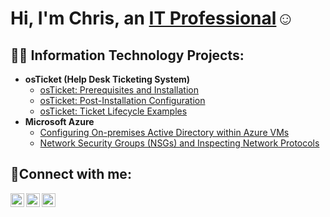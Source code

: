 <h1>Hi, I'm Chris, an <a href="https://linkedin.com/in/Josh">IT Professional</a>☺</h1>

<h2>👨‍💻 Information Technology Projects:</h2>

- <b>osTicket (Help Desk Ticketing System)</b>
  - [osTicket: Prerequisites and Installation](https://github.com/czturrubiartes/osticket-prereqs)
  - [osTicket: Post-Installation Configuration](https://github.com/czturrubiartes/osTicket-Post-Install-configuration)
  - [osTicket: Ticket Lifecycle Examples](https://github.com/czturrubiartes/osTicket-ticket-lifecycle)
- <b>Microsoft Azure</b>
  - [Configuring On-premises Active Directory within Azure VMs](https://github.com/czturrubiartes/On-premises-Active-Directory-Deployed-in-the-Cloud-Azure-)
  - [Network Security Groups (NSGs) and Inspecting Network Protocols](https://github.com/czturrubiartes/Network-Security-Groups-NSGs-and-Inspecting-Traffic-Between-Azure-Virtua-Machines)

<h2>🤳Connect with me:</h2>

[<img align="left" alt="Josh | Twitter" width="22px" src="https://cdn.jsdelivr.net/npm/simple-icons@v3/icons/twitter.svg" />][twitter]
[<img align="left" alt="Josh | LinkedIn" width="22px" src="https://cdn.jsdelivr.net/npm/simple-icons@v3/icons/linkedin.svg" />][linkedin]
[<img align="left" alt="Josh | Instagram" width="22px" src="https://cdn.jsdelivr.net/npm/simple-icons@v3/icons/instagram.svg" />][instagram]

[twitter]: https://twitter.com/Josh
[instagram]: https://www.instagram.com/Josh
[linkedin]: https://linkedin.com/in/Josh

